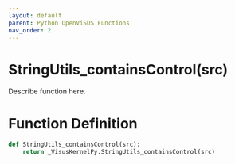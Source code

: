 ```yaml
---
layout: default
parent: Python OpenViSUS Functions
nav_order: 2
---
```


# StringUtils_containsControl(src)

Describe function here.

# Function Definition

```python
def StringUtils_containsControl(src):
    return _VisusKernelPy.StringUtils_containsControl(src)

```